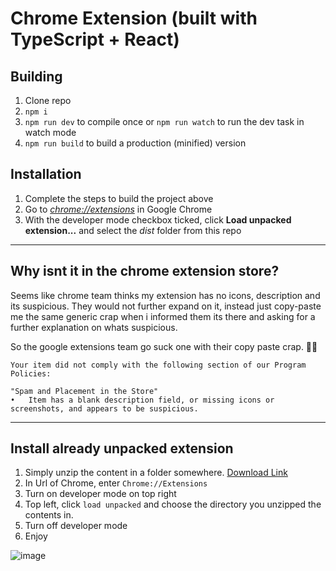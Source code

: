 # Chrome Extension (built with TypeScript + React)

## Building

1.  Clone repo
2.  `npm i`
3.  `npm run dev` to compile once or `npm run watch` to run the dev task in watch mode
4.  `npm run build` to build a production (minified) version

## Installation

1.  Complete the steps to build the project above
2.  Go to [_chrome://extensions_](chrome://extensions) in Google Chrome
3.  With the developer mode checkbox ticked, click **Load unpacked extension...** and select the _dist_ folder from this repo

<hr>

## Why isnt it in the chrome extension store?
Seems like chrome team thinks my extension has no icons, description and its suspicious. They would not further expand on it, instead just copy-paste me the same generic crap when i informed them its there and asking for a further explanation on whats suspicious.

So the google extensions team go suck one with their copy paste crap. 🤷‍♂ 

``` 
Your item did not comply with the following section of our Program Policies:

"Spam and Placement in the Store"
•	Item has a blank description field, or missing icons or screenshots, and appears to be suspicious.
```


<hr>

## Install already unpacked extension
1. Simply unzip the content in a folder somewhere. [Download Link](https://github.com/DarkThemeHub/GithubDarkTheme/raw/master/Extensions/Chrome/GithubDarkTheme-ChromeExtension.zip)
2. In Url of Chrome, enter `Chrome://Extensions`
3. Turn on developer mode on top right
4. Top left, click `load unpacked` and choose the directory you unzipped the contents in.
5. Turn off developer mode
5. Enjoy


![image](https://user-images.githubusercontent.com/19627023/72227190-7bb1c780-3591-11ea-87db-e62050937744.png)
